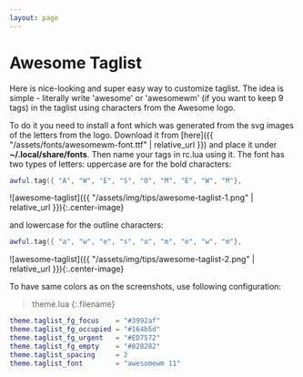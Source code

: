 ```yaml
---
layout: page
---
```


# Awesome Taglist

Here is nice-looking and super easy way to customize taglist. The idea is simple - literally write 'awesome' or 'awesomewm' (if you want to keep 9 tags) in the taglist using characters from the Awesome logo.

To do it you need to install a font which was generated from the svg images of the letters from the logo. Download it from [here]({{ "/assets/fonts/awesomewm-font.ttf" | relative_url }}) and place it under **~/.local/share/fonts**. Then name your tags in rc.lua using it. The font has two types of letters: uppercase are for the bold characters:

```lua
awful.tag({ "A", "W", "E", "S", "O", "M", "E", "W", "M"},
```

![awesome-taglist]({{ "/assets/img/tips/awesome-taglist-1.png" | relative_url }}){:.center-image}

and lowercase for the outline characters:

```lua
awful.tag({ "a", "w", "e", "s", "o", "m", "e", "w", "m"},
```

![awesome-taglist]({{ "/assets/img/tips/awesome-taglist-2.png" | relative_url }}){:.center-image}

To have same colors as on the screenshots, use following configuration:

>theme.lua
{:.filename}
```lua
theme.taglist_fg_focus    = "#3992af"
theme.taglist_fg_occupied = "#164b5d"
theme.taglist_fg_urgent   = "#ED7572"
theme.taglist_fg_empty    = "#828282"
theme.taglist_spacing     = 2
theme.taglist_font        = "awesomewm 11"
```
